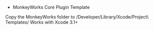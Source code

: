 * MonkeyWorks Core Plugin Template

Copy the MonkeyWorks folder to /Developer/Library/Xcode/Project\ Templates/
Works with Xcode 3.1+